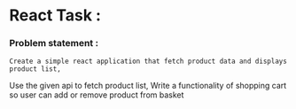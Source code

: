 # React Task :
### Problem statement : 
    Create a simple react application that fetch product data and displays product list,
Use the given api  to fetch product list,
Write a functionality of shopping cart so user can add or remove product from basket




